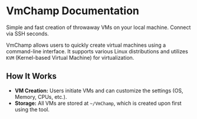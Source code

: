 # VmChamp Documentation

Simple and fast creation of throwaway VMs on your local machine. Connect via SSH seconds.

VmChamp allows users to quickly create virtual machines using a command-line interface.
It supports various Linux distributions and utilizes `KVM` (Kernel-based Virtual Machine) for virtualization.

## How It Works

- **VM Creation:** Users initiate VMs and can customize the settings (OS, Memory, CPUs, etc.).
- **Storage:** All VMs are stored at `~/VmChamp`, which is created upon first using the tool.


